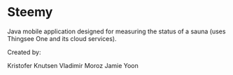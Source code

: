# Steemy
Java mobile application designed for measuring the status of a sauna (uses Thingsee One and its cloud services).


Created by:

Kristofer Knutsen
Vladimir Moroz 
Jamie Yoon
